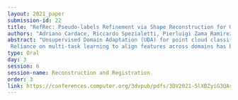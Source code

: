 ```yaml
---
layout: 2021_paper
submission-id: 22
title: "RefRec: Pseudo-labels Refinement via Shape Reconstruction for Unsupervised 3D Domain Adaptation"
authors: "Adriano Cardace, Riccardo Spezialetti, Pierluigi Zama Ramirez, Samuele Salti and Luigi Di Stefano"
abstract: "Unsupervised Domain Adaptation (UDA) for point cloud classification is an emerging research problem with relevant practical motivations.
 Reliance on multi-task learning to align features across domains has been the standard way to tackle it. In this paper, we take a different path and propose RefRec, the first approach to investigate pseudo-labels and self-training in UDA for point clouds. We present two main innovations to make self-training effective on 3D data: i) refinement of noisy pseudo-labels by matching shape descriptors that are learned by the unsupervised task of shape reconstruction on both domains; ii) a novel self-training protocol that learns domain-specific decision boundaries and reduces the negative impact of mislabelled target samples and in-domain intra-class variability. RefRec sets the new state of the art in both standard benchmarks used to test UDA for point cloud classification, showcasing the effectiveness of self-training for this important problem."
type: Oral
day: 3
session: 6
session-name: Reconstruction and Registration
order: 3
link: https://conferences.computer.org/3dvpub/pdfs/3DV2021-5lXBZyiG3QAsRBKXHIjqU8/268800a331/268800a331.pdf
---
```


